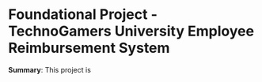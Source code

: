 # Foundational Project - TechnoGamers University Employee Reimbursement System
__Summary__: This project is  

